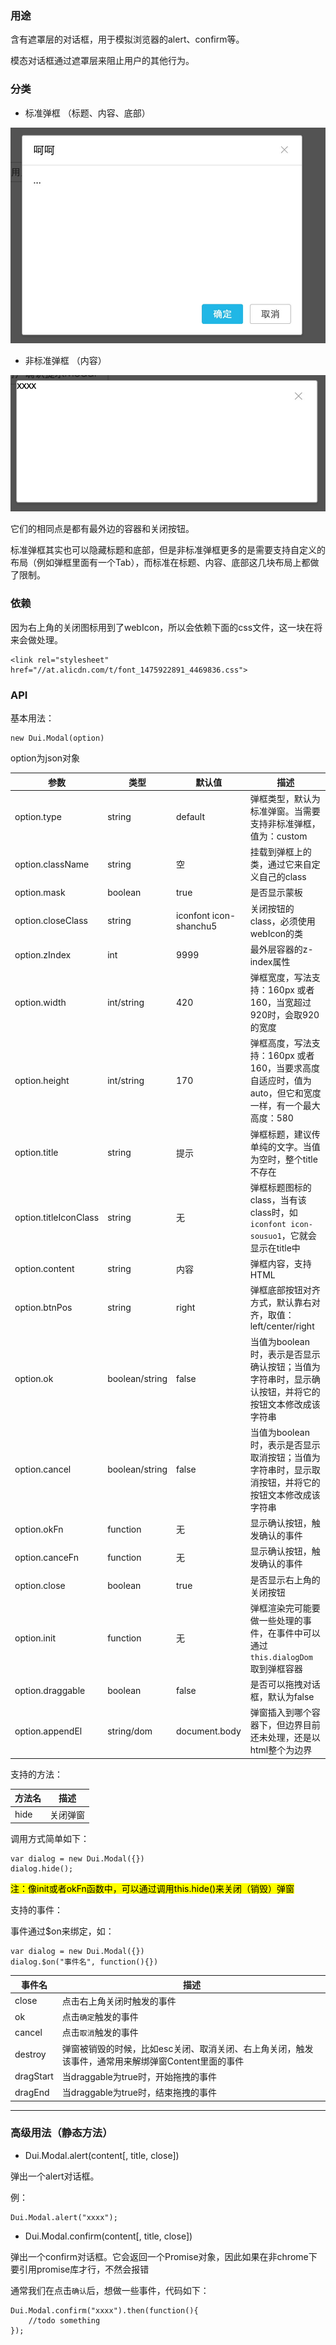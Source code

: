 ### 用途

含有遮罩层的对话框，用于模拟浏览器的alert、confirm等。

模态对话框通过遮罩层来阻止用户的其他行为。

### 分类

- 标准弹框 （标题、内容、底部）

![标准](images/default_popup.png)

- 非标准弹框 （内容）

![非标准](images/custom_popup.png)

它们的相同点是都有最外边的容器和关闭按钮。

标准弹框其实也可以隐藏标题和底部，但是非标准弹框更多的是需要支持自定义的布局（例如弹框里面有一个Tab），而标准在标题、内容、底部这几块布局上都做了限制。

### 依赖

因为右上角的关闭图标用到了webIcon，所以会依赖下面的css文件，这一块在将来会做处理。

```
<link rel="stylesheet" href="//at.alicdn.com/t/font_1475922891_4469836.css">
```

### API

基本用法：

```
new Dui.Modal(option)
```

option为json对象

| 参数        | 类型   |  默认值  |  描述 |
| ------   | --------  | ----  | -------- |
| option.type | string |   default  | 弹框类型，默认为标准弹窗。当需要支持非标准弹框，值为：custom  |
| option.className | string | 空 | 挂载到弹框上的类，通过它来自定义自己的class |
| option.mask | boolean | true | 是否显示蒙板 |
| option.closeClass | string | iconfont icon-shanchu5 | 关闭按钮的class，必须使用webIcon的类 |
| option.zIndex | int | 9999 | 最外层容器的z-index属性 |
| option.width | int/string |   420     |  弹框宽度，写法支持：160px 或者 160，当宽超过920时，会取920的宽度   |
| option.height | int/string  |   170   |  弹框高度，写法支持：160px 或者 160，当要求高度自适应时，值为auto，但它和宽度一样，有一个最大高度：580 |
| option.title | string |  提示  | 弹框标题，建议传单纯的文字。当值为空时，整个title不存在  |
| option.titleIconClass | string | 无 | 弹框标题图标的class，当有该class时，如`iconfont icon-sousuo1`，它就会显示在title中 |
| option.content | string | 内容 | 弹框内容，支持HTML |
| option.btnPos | string |   right     |  弹框底部按钮对齐方式，默认靠右对齐，取值：left/center/right  |
| option.ok | boolean/string |  false  |  当值为boolean时，表示是否显示确认按钮；当值为字符串时，显示确认按钮，并将它的按钮文本修改成该字符串   |
| option.cancel | boolean/string |  false  |  当值为boolean时，表示是否显示取消按钮；当值为字符串时，显示取消按钮，并将它的按钮文本修改成该字符串  |
| option.okFn | function |   无      |  显示确认按钮，触发确认的事件   |
| option.canceFn | function |   无     |  显示确认按钮，触发确认的事件  |
| option.close | boolean | true |  是否显示右上角的关闭按钮 |
| option.init | function |   无     |  弹框渲染完可能要做一些处理的事件，在事件中可以通过`this.dialogDom`取到弹框容器   |
| option.draggable | boolean | false | 是否可以拖拽对话框，默认为false |
| option.appendEl | string/dom | document.body | 弹窗插入到哪个容器下，但边界目前还未处理，还是以html整个为边界 |
 
支持的方法：

| 方法名   |  描述 |
| ------ | -------- |
| hide | 关闭弹窗 |

调用方式简单如下：

```
var dialog = new Dui.Modal({})
dialog.hide();
```

<mark>注：像init或者okFn函数中，可以通过调用this.hide()来关闭（销毁）弹窗</mark>

支持的事件：

事件通过$on来绑定，如：

```
var dialog = new Dui.Modal({})
dialog.$on("事件名", function(){})
```

| 事件名   |  描述 |
| ------ | -------- |
| close | 点击右上角关闭时触发的事件 |
| ok | 点击`确定`触发的事件 |
| cancel | 点击`取消`触发的事件 |
| destroy | 弹窗被销毁的时候，比如esc关闭、取消关闭、右上角关闭，触发该事件，通常用来解绑弹窗Content里面的事件 |
| dragStart | 当draggable为true时，开始拖拽的事件 |
| dragEnd | 当draggable为true时，结束拖拽的事件 |

------

### 高级用法（静态方法）

- Dui.Modal.alert(content[, title, close])

弹出一个alert对话框。

例：
```
Dui.Modal.alert("xxxx");
```

- Dui.Modal.confirm(content[, title, close])

弹出一个confirm对话框。它会返回一个Promise对象，因此如果在非chrome下要引用promise库才行，不然会报错

通常我们在点击`确认`后，想做一些事件，代码如下：

```
Dui.Modal.confirm("xxxx").then(function(){
    //todo something
});
```







